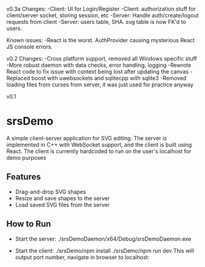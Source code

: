 v0.3a
Changes:
-Client: UI for Login/Register
-Client: authorization stuff for client/server socket, storing session, etc
-Server: Handle auth/create/logout requests from client
-Server: users table, SHA. svg table is now FK'd to users.

Known issues:
-React is the worst. AuthProvider causing mysterious React JS console errors.

v0.2
Changes:
-Cross platform support, removed all Windows specific stuff
-More robust daemon with data checks, error handling, logging
-Rewrote React code to fix issue with context being lost after updating the canvas
-Replaced boost with uwebsockets and sqlitecpp with sqlite3
-Removed loading files from curses from server, it was just used for practice anyway

v0.1
# srsDemo
A simple client-server application for SVG editing. 
The server is implemented in C++ with WebSocket support, and the client is built using React.
The client is currently hardcoded to run on the user's localhost for demo purposes

## Features
- Drag-and-drop SVG shapes
- Resize and save shapes to the server
- Load saved SVG files from the server

## How to Run
- Start the server: 
./srsDemoDaemon/x64/Debug/srsDemoDaemon.exe

- Start the client: 
./srsDemo/npm install
./srsDemo/npm run dev
This will output port number, navigate in browser to localhost:<port>
